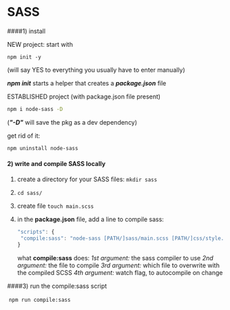 # SASS



####1) install

NEW project: start with  
```
npm init -y
```
(will say YES to everything you usually have to enter manually)

***npm init***  starts a helper that creates a  ***package.json*** file



ESTABLISHED project (with package.json file present)

```bash
npm i node-sass -D
```

(***"-D"*** will save the pkg as a dev dependency)



get rid of it:

```bash
npm uninstall node-sass
```



#### 2) write and compile SASS locally

1. create a directory for your SASS files: ```mkdir sass```
  
2. ```cd sass/```

3. create file
   ```touch main.scss```
   
4. in the **package.json** file, add a line to compile sass:

   ```javascript
   "scripts": {
   	"compile:sass": "node-sass [PATH/]sass/main.scss [PATH/]css/style.css -w"
   }
   ```

   what **compile:sass** does:
   	_1st argument:_ the sass compiler to use
   	_2nd argument:_ the file to compile
   	_3rd argument:_ which file to overwrite with the compiled SCSS 
   	_4th argument:_ watch flag, to autocompile on change

####3) run the compile:sass script

​	```npm run compile:sass```

